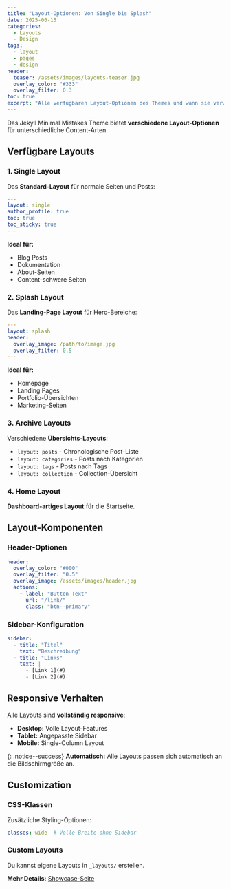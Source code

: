 ```yaml
---
title: "Layout-Optionen: Von Single bis Splash"
date: 2025-06-15
categories:
  - Layouts
  - Design
tags:
  - layout
  - pages
  - design
header:
  teaser: /assets/images/layouts-teaser.jpg
  overlay_color: "#333"
  overlay_filter: 0.3
toc: true
excerpt: "Alle verfügbaren Layout-Optionen des Themes und wann sie verwendet werden sollten."
---
```


Das Jekyll Minimal Mistakes Theme bietet **verschiedene Layout-Optionen** für unterschiedliche Content-Arten.

## Verfügbare Layouts

### 1. Single Layout

Das **Standard-Layout** für normale Seiten und Posts:

```yaml
---
layout: single
author_profile: true
toc: true
toc_sticky: true
---
```

**Ideal für:**
- Blog Posts
- Dokumentation
- About-Seiten
- Content-schwere Seiten

### 2. Splash Layout  

Das **Landing-Page Layout** für Hero-Bereiche:

```yaml
---
layout: splash
header:
  overlay_image: /path/to/image.jpg
  overlay_filter: 0.5
---
```

**Ideal für:**
- Homepage
- Landing Pages
- Portfolio-Übersichten
- Marketing-Seiten

### 3. Archive Layouts

Verschiedene **Übersichts-Layouts**:

- `layout: posts` - Chronologische Post-Liste
- `layout: categories` - Posts nach Kategorien
- `layout: tags` - Posts nach Tags
- `layout: collection` - Collection-Übersicht

### 4. Home Layout

**Dashboard-artiges Layout** für die Startseite.

## Layout-Komponenten

### Header-Optionen

```yaml
header:
  overlay_color: "#000"
  overlay_filter: "0.5"
  overlay_image: /assets/images/header.jpg
  actions:
    - label: "Button Text"
      url: "/link/"
      class: "btn--primary"
```

### Sidebar-Konfiguration

```yaml
sidebar:
  - title: "Titel"
    text: "Beschreibung"
  - title: "Links"
    text: |
      - [Link 1](#)
      - [Link 2](#)
```

## Responsive Verhalten

Alle Layouts sind **vollständig responsive**:

- **Desktop:** Volle Layout-Features
- **Tablet:** Angepasste Sidebar
- **Mobile:** Single-Column Layout

{: .notice--success}
**Automatisch:** Alle Layouts passen sich automatisch an die Bildschirmgröße an.

## Customization

### CSS-Klassen

Zusätzliche Styling-Optionen:

```yaml
classes: wide  # Volle Breite ohne Sidebar
```

### Custom Layouts

Du kannst eigene Layouts in `_layouts/` erstellen.

**Mehr Details:** [Showcase-Seite](/showcase/#layouts)
